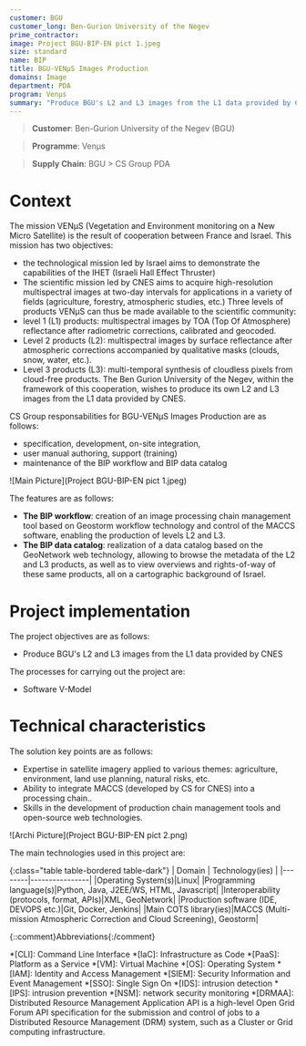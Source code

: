 ```yaml
---
customer: BGU
customer_long: Ben-Gurion University of the Negev
prime_contractor: 
image: Project BGU-BIP-EN pict 1.jpeg
size: standard
name: BIP
title: BGU-VENµS Images Production
domains: Image
department: PDA
program: Venμs
summary: "Produce BGU's L2 and L3 images from the L1 data provided by CNES"
---
```


> __Customer__\: Ben-Gurion University of the Negev (BGU)

> __Programme__\: Venμs

> __Supply Chain__\: BGU >  CS Group PDA


# Context

The mission VENµS (Vegetation and Environment monitoring on a New Micro Satellite) is the result of cooperation between France and Israel. 
This mission has two objectives:
* the technological mission led by Israel aims to demonstrate the capabilities of the IHET (Israeli Hall Effect Thruster)
* The scientific mission led by CNES aims to acquire high-resolution multispectral images at two-day intervals for applications in a variety of fields (agriculture, forestry, atmospheric studies, etc.) 
Three levels of products VENµS can thus be made available to the scientific community:
* level 1 (L1) products: multispectral images by TOA (Top Of Atmosphere) reflectance after radiometric corrections, calibrated and geocoded.
* Level 2 products (L2): multispectral images by surface reflectance after atmospheric corrections accompanied by qualitative masks (clouds, snow, water, etc.).
* Level 3 products (L3): multi-temporal synthesis of cloudless pixels from cloud-free products.
The Ben Gurion University of the Negev, within the framework of this cooperation, wishes to produce its own L2 and L3 images from the L1 data provided by CNES.

CS Group responsabilities for BGU-VENµS Images Production are as follows:
* specification, development, on-site integration, 
* user manual authoring, support (training) 
* maintenance of the BIP workflow and BIP data catalog

![Main Picture](Project BGU-BIP-EN pict 1.jpeg)

The features are as follows:
* __The BIP workflow__: creation of an image processing chain management tool based on Geostorm workflow technology and control of the MACCS software, enabling the production of levels L2 and L3.
* __The BIP data catalog__: realization of a data catalog based on the GeoNetwork web technology, allowing to browse the metadata of the L2 and L3 products, as well as to view overviews and rights-of-way of these same products, all on a cartographic background of Israel.

# Project implementation

The project objectives are as follows:
* Produce BGU's L2 and L3 images from the L1 data provided by CNES

The processes for carrying out the project are:
* Software V-Model

# Technical characteristics

The solution key points are as follows:
* Expertise in satellite imagery applied to various themes: agriculture, environment, land use planning, natural risks, etc.
* Ability to integrate MACCS (developed by CS for CNES) into a processing chain..
* Skills in the development of production chain management tools and open-source web technologies.

![Archi Picture](Project BGU-BIP-EN pict 2.png)

The main technologies used in this project are:

{:class="table table-bordered table-dark"}
| Domain | Technology(ies) |
|--------|----------------|
|Operating System(s)|Linux|
|Programming language(s)|Python, Java, J2EE/WS, HTML, Javascript|
|Interoperability (protocols, format, APIs)|XML, GeoNetwork|
|Production software (IDE, DEVOPS etc.)|Git, Docker, Jenkins|
|Main COTS library(ies)|MACCS (Multi-mission Atmospheric Correction and Cloud Screening), Geostorm|



{::comment}Abbreviations{:/comment}

*[CLI]: Command Line Interface
*[IaC]: Infrastructure as Code
*[PaaS]: Platform as a Service
*[VM]: Virtual Machine
*[OS]: Operating System
*[IAM]: Identity and Access Management
*[SIEM]: Security Information and Event Management
*[SSO]: Single Sign On
*[IDS]: intrusion detection
*[IPS]: intrusion prevention
*[NSM]: network security monitoring
*[DRMAA]: Distributed Resource Management Application API is a high-level Open Grid Forum API specification for the submission and control of jobs to a Distributed Resource Management (DRM) system, such as a Cluster or Grid computing infrastructure.
